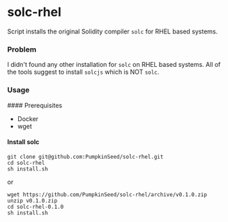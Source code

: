 # solc-rhel

Script installs the original Solidity compiler `solc` for RHEL based systems.

### Problem

I didn't found any other installation for `solc` on RHEL based systems. All of the tools suggest to install `solcjs` which is NOT `solc`. 

### Usage

#### Prerequisites

- Docker
- wget

#### Install solc

```
git clone git@github.com:PumpkinSeed/solc-rhel.git
cd solc-rhel
sh install.sh
```

or

```
wget https://github.com/PumpkinSeed/solc-rhel/archive/v0.1.0.zip
unzip v0.1.0.zip
cd solc-rhel-0.1.0
sh install.sh
```